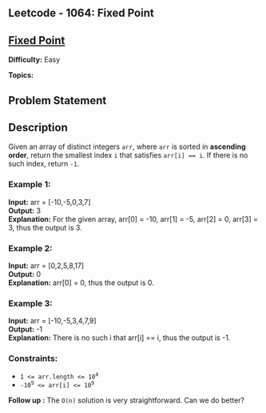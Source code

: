 ## Leetcode - 1064: Fixed Point

## [Fixed Point](https://leetcode.ca/2018-10-29-1064-Fixed-Point/)


**Difficulty:** Easy

**Topics:**

## Problem Statement

## Description
Given an array of distinct integers `arr`, where `arr` is sorted in **ascending order**, return the smallest index `i` that satisfies `arr[i] == i`. If there is no such index, return `-1`.


### Example 1:  
**Input:** arr = [-10,-5,0,3,7]     
**Output:** 3  
**Explanation:** For the given array, arr[0] = -10, arr[1] = -5, arr[2] = 0, arr[3] = 3, thus the output is 3.      


### Example 2:    
**Input:** arr = [0,2,5,8,17]      
**Output:** 0  
**Explanation:** arr[0] = 0, thus the output is 0.  


### Example 3:    
**Input:** arr = [-10,-5,3,4,7,9]        
**Output:** -1    
**Explanation:** There is no such i that arr[i] == i, thus the output is -1.   


### Constraints:  
- <code>1 <= arr.length <= 10<sup>4</sup></code>
- <code>-10<sup>9</sup> <= arr[i] <= 10<sup>9</sup></code>


**Follow up :** The `O(n)` solution is very straightforward. Can we do better?